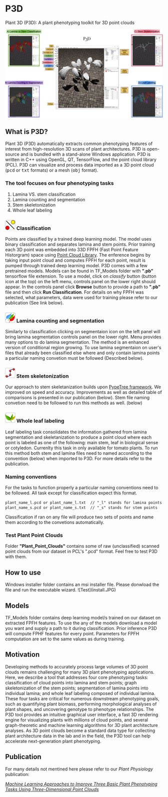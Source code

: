 # P3D
Plant 3D (P3D): A plant phenotyping toolkit for 3D point clouds

![Test](P3D_figure_V3.JPG)

<h2> What is P3D?</h2>
  
Plant 3D (P3D) automatically extracts common phenotyping features of interest from high-resolution 3D scans of plant architectures. 
P3D is open-source and is bundled with a stand-alone Windows application. P3D is written in C++ using OpenGL, QT, TensorFlow, and the point cloud library (PCL). 
P3D can visualize and process data imported as a 3D point cloud (<TT>pcd</TT> or <TT>txt</TT> formats) or a mesh (<TT>obj</TT> format). 

<h3>The tool focuses on four phenotyping tasks</h3> 
<OL>
  <li>Lamina VS. stem classification</li>
  <li>Lamina counting and segmentation</li>
  <li>Stem skeletonization</li>
  <li>Whole leaf labeling</li>
</OL>

<!-- Classification ------------------------------------------------------------------------------------------------------->

<h3> <img src="./imgs/classify_border.png"> Classification </h3>

Points are classified by a trained deep learning model.
The model uses binary classification and separates lamina and stem points.
Prior training each 3D point was embedded into 33D FPFH (Fast Point Feature Historgram) space using [Point Cloud Library](http://www.pointclouds.org/).
The enference begins by taking input point cloud and computes FPFH for each point, result is pumped through trained deep learning model.
P3D comes with a few pretrained models. Models can be found in TF_Models folder with __".pb"__ tensorflow file extension.
To use a model, click on _classify_ button (button icon at the top) on the left menu, controls panel on the lower right should appear. 
In the controls panel click __Browse__ button to provide a path to __".pb"__ file and then click __Run Classification__.
For details on why FPFH was selected, what parameters, data were used for training please refer to our publication (See link below).

<!-- Segmentation -------------------------------------------------------------------------------------------------------->

<h3> <img src="./imgs/lamina_segement_border.png"> Lamina counting and segmentation</h3>

Similarly to classification clicking on segmentaion icon on the left panel will bring lamina segmentation controls panel on the lower right. Menu provides many options to do lamina segmentation. The method is an enhanced version of conditional region growing.
To use lamina segmentaion on user's files that already been classified else where and only contain lamina points a particular naming convetion must be followed (Described below). 

<!-- Skeletonization -------------------------------------------------------------------------------------------------------->

<h3> <img src="./imgs/roots.png"> Stem skeletonization</h3>

Our approach to stem skeletanization builds upon [PypeTree framework](https://www.mdpi.com/1424-8220/14/3/4271).
We improved on speed and accuracy. Improvements as well as detailed table of comparisons is presented in our publication (below). Stem file naming convetion need to be followed to run this methods as well. (below)

<!-- Leaf labeling -------------------------------------------------------------------------------------------------------->

<h3> <img src="./imgs/leaf_labeling.png"> Whole leaf labeling</h3>

Leaf labeling task consolidates the information gathered from lamina segmentation and skeletanization to produce a point cloud where
each point is labeled as one of the following: main stem, leaf in biological sense or cotyledon.
Currenlty this task in only available for tomato plants. 
To run this method both stem and lamina files need to named according to the convention (below) when imported to P3D.
For more details refer to the publication.

<!-- Conventions -------------------------------------------------------------------------------------------------------->

<h3> Naming conventions </h3>
For the tasks to function properly a particular naming conventions need to be followed. 
All task except for classification expect this format.

```
plant_name_l.pcd or plant_name_l.txt  // "_l" stands for lamina points
plant_name_s.pcd or plant_name_s.txt  // "_s" stands for stem points
```

Classification if ran on any file will produce two sets of points and name them according to the convetions automatically.

<!-- Conventions -------------------------------------------------------------------------------------------------------->

<h3> Test Plant Point Clouds</h3>

Folder __"Plant_Point_Clouds"__ contains some of raw (unclassified) scanned point clouds from our dataset in PCL's ".pcd" format. Feel free to test P3D with them.


<h2> How to use</h2>
Windows installer folder contains an msi installer file. Please donwload the file and run the executable wizard.
![Test](install.JPG)
  
  
  
<h2> Models</h2>

TF_Models folder contains deep learning model/s trained on our dataset on extracted FPFH features. 
To use the any of the models download a model you want and supply a path to it during classification. 
Prior inference P3D will compute FPHF features for every point.
Parameters for FPFH computation are set to the same values as during training.
  
<h2> Motivation</h2>

Developing methods to accurately process large volumes of 3D point clouds remains challenging for many 3D plant phenotyping applications. Here, we describe a tool that addresses four core phenotyping tasks: classification of cloud points into lamina and stem points; graph skeletonization of the stem points; segmentation of lamina points into individual lamina; and whole leaf labeling composed of individual lamina. These four tasks are critical for numerous downstream phenotyping goals, such as quantifying plant biomass, performing morphological analyses of plant shapes, and uncovering genotype to phenotype relationships. The P3D tool provides an intuitive graphical user interface, a fast 3D rendering engine for visualizing plants with millions of cloud points, and several graph-theoretic and machine learning algorithms for 3D plant architecture analyses. As 3D point clouds become a standard data type for collecting plant architecture data in the lab and in the field, the P3D tool can help accelerate next-generation plant phenotyping.

<h2> Publication </h2>

For many details not mentined here please refer to our _Plant Physiology_ publication:

[_Machine Learning Approaches to Improve Three Basic Plant Phenotyping Tasks Using Three-Dimensional Point Clouds_](http://www.plantphysiol.org/content/181/4/1425)
